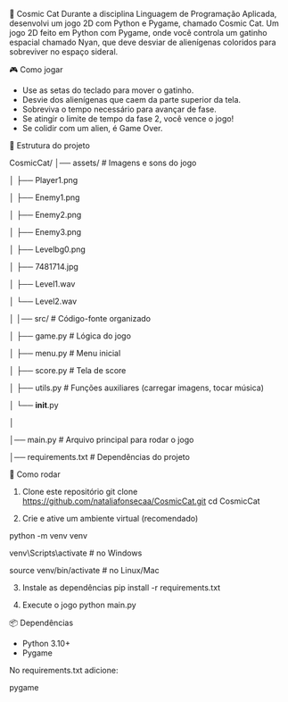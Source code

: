 🌌 Cosmic Cat
Durante a disciplina Linguagem de Programação Aplicada, desenvolvi um jogo 2D com Python e Pygame, chamado Cosmic Cat. Um jogo 2D feito em Python com Pygame, onde você controla um gatinho espacial chamado Nyan, que deve desviar de alienígenas coloridos para sobreviver no espaço sideral.

🎮 Como jogar
- Use as setas do teclado para mover o gatinho.
- Desvie dos alienígenas que caem da parte superior da tela.
- Sobreviva o tempo necessário para avançar de fase.
- Se atingir o limite de tempo da fase 2, você vence o jogo!
- Se colidir com um alien, é Game Over.

📂 Estrutura do projeto

CosmicCat/
│── assets/              # Imagens e sons do jogo

│   ├── Player1.png

│   ├── Enemy1.png

│   ├── Enemy2.png

│   ├── Enemy3.png

│   ├── Levelbg0.png

│   ├── 7481714.jpg

│   ├── Level1.wav

│   └── Level2.wav

│
│── src/                 # Código-fonte organizado

│   ├── game.py          # Lógica do jogo

│   ├── menu.py          # Menu inicial

│   ├── score.py         # Tela de score

│   ├── utils.py         # Funções auxiliares (carregar imagens, tocar música)

│   └── __init__.py

│

│── main.py              # Arquivo principal para rodar o jogo

│── requirements.txt     # Dependências do projeto


🚀 Como rodar
1. Clone este repositório
git clone https://github.com/nataliafonsecaa/CosmicCat.git
cd CosmicCat

2. Crie e ative um ambiente virtual (recomendado)
   
python -m venv venv

venv\Scripts\activate   # no Windows

source venv/bin/activate  # no Linux/Mac

3. Instale as dependências
pip install -r requirements.txt

4. Execute o jogo
python main.py

📦 Dependências

- Python 3.10+
- Pygame

No requirements.txt adicione:

pygame


